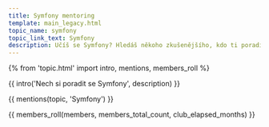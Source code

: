 ```yaml
---
title: Symfony mentoring
template: main_legacy.html
topic_name: symfony
topic_link_text: Symfony
description: Učíš se Symfony? Hledáš někoho zkušenějšího, kdo ti poradí, když se zasekneš? Kdo ti ukáže správné postupy a nasměruje tě na kvalitní návody nebo kurzy?
---
```

{% from 'topic.html' import intro, mentions, members_roll %}

{{ intro('Nech si poradit se Symfony', description) }}

{{ mentions(topic, 'Symfony') }}

{{ members_roll(members, members_total_count, club_elapsed_months) }}

